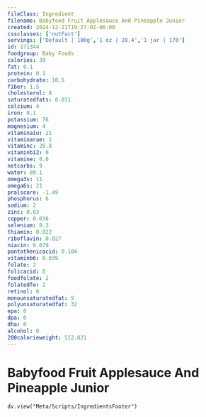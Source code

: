 ```yaml
---
fileClass: Ingredient
filename: Babyfood Fruit Applesauce And Pineapple Junior
created: 2024-12-21T19:27:02-06:00
cssclasses: ['nutFact']
servings: ['Default | 100g','1 oz | 28.4','1 jar | 170']
id: 171344
foodgroup: Baby Foods
calories: 39
fat: 0.1
protein: 0.1
carbohydrate: 10.5
fiber: 1.5
cholesterol: 0
saturatedfats: 0.011
calcium: 4
iron: 0.1
potassium: 76
magnesium: 4
vitaminaiu: 21
vitaminarae: 1
vitaminc: 26.8
vitaminb12: 0
vitamine: 0.6
netcarbs: 9
water: 89.1
omega3s: 11
omega6s: 21
pralscore: -1.49
phosphorus: 6
sodium: 2
zinc: 0.03
copper: 0.036
selenium: 0.3
thiamin: 0.022
riboflavin: 0.027
niacin: 0.079
pantothenicacid: 0.104
vitaminb6: 0.039
folate: 2
folicacid: 0
foodfolate: 2
folatedfe: 2
retinol: 0
monounsaturatedfat: 9
polyunsaturatedfat: 32
epa: 0
dpa: 0
dha: 0
alcohol: 0
200calorieweight: 512.821
---
```


# Babyfood Fruit Applesauce And Pineapple Junior

```dataviewjs
dv.view("Meta/Scripts/IngredientsFooter")
```